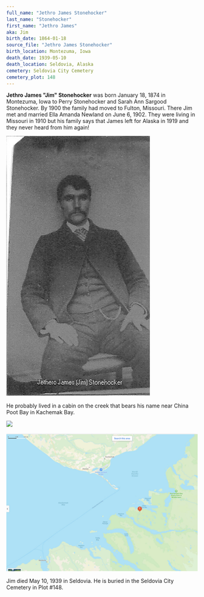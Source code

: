 ```yaml
---
full_name: "Jethro James Stonehocker"
last_name: "Stonehocker"
first_name: "Jethro James"
aka: Jim
birth_date: 1864-01-18
source_file: "Jethro James Stonehocker"
birth_location: Montezuma, Iowa 
death_date: 1939-05-10
death_location: Seldovia, Alaska
cemetery: Seldovia City Cemetery
cemetery_plot: 148
---
```


**Jethro James "Jim" Stonehocker** was born January 18, 1874 in Montezuma, Iowa to Perry Stonehocker and Sarah Ann Sargood Stonehocker.  By 1900 the family had moved to Fulton, Missouri. There Jim met and married Ella Amanda Newland on June 6, 1902. They were living in Missouri in 1910 but his family says that James left for Alaska in 1919 and they never heard from him again!

![](../assets/images/Jethro%20James%20Stonehocker/media/image1.jpeg)

 He probably lived in a cabin on the creek that bears his name near China Poot Bay in Kachemak Bay.
 
![](../assets/images/Stonehocker_cabin.jpeg)

![](../assets/images/Jethro%20James%20Stonehocker/media/image2.jpeg)

Jim died May 10, 1939 in Seldovia. He is buried in the Seldovia City Cemetery in Plot #148.
